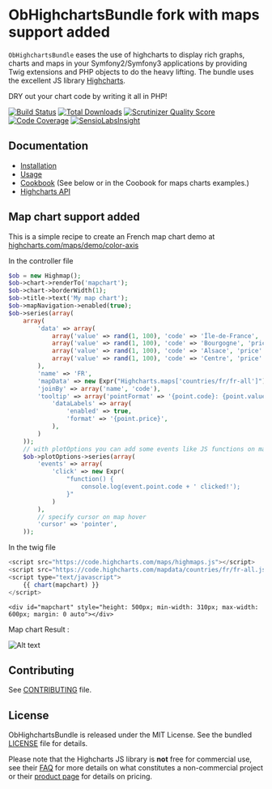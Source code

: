 # ObHighchartsBundle fork with maps support added

`ObHighchartsBundle` eases the use of highcharts to display rich graphs, charts and maps in your Symfony2/Symfony3 applications by
providing Twig extensions and PHP objects to do the heavy lifting. The bundle uses the excellent JS library
[Highcharts](http://www.highcharts.com).

DRY out your chart code by writing it all in PHP!

[![Build Status](https://travis-ci.org/marcaube/ObHighchartsBundle.png?branch=master)](https://travis-ci.org/marcaube/ObHighchartsBundle)
[![Total Downloads](https://poser.pugx.org/ob/highcharts-bundle/downloads.png)](https://packagist.org/packages/ob/highcharts-bundle)
[![Scrutinizer Quality Score](https://scrutinizer-ci.com/g/marcaube/ObHighchartsBundle/badges/quality-score.png?s=a22d41fd17b944f8275e92c6d5aba27aca2ff18d)](https://scrutinizer-ci.com/g/marcaube/ObHighchartsBundle/)
[![Code Coverage](https://scrutinizer-ci.com/g/marcaube/ObHighchartsBundle/badges/coverage.png?s=3d779351f7ef378fe0f6679809c90c17ad6f11b4)](https://scrutinizer-ci.com/g/marcaube/ObHighchartsBundle/)
[![SensioLabsInsight](https://insight.sensiolabs.com/projects/4cf81d53-f79c-478e-a172-ac2f60b55f02/mini.png)](https://insight.sensiolabs.com/projects/4cf81d53-f79c-478e-a172-ac2f60b55f02)

## Documentation

* [Installation](Resources/doc/installation.md)
* [Usage](Resources/doc/usage.md)
* [Cookbook](Resources/doc/cookbook.md) (See below or in the Coobook for maps charts examples.)
* [Highcharts API](http://api.highcharts.com/highcharts)


## Map chart support added

This is a simple recipe to create an French map chart demo at [highcharts.com/maps/demo/color-axis](http://www.highcharts.com/maps/demo/color-axis)

In the controller file

```php
$ob = new Highmap();
$ob->chart->renderTo('mapchart');
$ob->chart->borderWidth(1);
$ob->title->text('My map chart');
$ob->mapNavigation->enabled(true);
$ob->series(array(
    array(
        'data' => array(
            array('value' => rand(1, 100), 'code' => 'Île-de-France', 'price' => rand(1, 100)),
            array('value' => rand(1, 100), 'code' => 'Bourgogne', 'price' => rand(1, 100)),
            array('value' => rand(1, 100), 'code' => 'Alsace', 'price' => rand(1, 100)),
            array('value' => rand(1, 100), 'code' => 'Centre', 'price' => rand(1, 100)),
        ),
        'name' => 'FR',
        'mapData' => new Expr("Highcharts.maps['countries/fr/fr-all']"),
        'joinBy' => array('name', 'code'),
        'tooltip' => array('pointFormat' => '{point.code}: {point.value}'),
            'dataLabels' => array(
                'enabled' => true,
                'format' => '{point.price}',
            ),
        )
    ));
    // with plotOptions you can add some events like JS functions on map click
    $ob->plotOptions->series(array(
        'events' => array(
            'click' => new Expr(
                "function() {
                    console.log(event.point.code + ' clicked!');
                }"
            )
        ),
        // specify cursor on map hover
        'cursor' => 'pointer',
    ));
```

In the twig file

```javascript
<script src="https://code.highcharts.com/maps/highmaps.js"></script>
<script src="https://code.highcharts.com/mapdata/countries/fr/fr-all.js"></script>
<script type="text/javascript">
    {{ chart(mapchart) }}
</script>
```

```twig
<div id="mapchart" style="height: 500px; min-width: 310px; max-width: 600px; margin: 0 auto"></div>
```

Map chart Result :

![Alt text](img/mapchart.png?raw=true "Map chart result")


## Contributing

See [CONTRIBUTING](CONTRIBUTING.md) file.


## License

ObHighchartsBundle is released under the MIT License. See the bundled [LICENSE](LICENSE) file for details.

Please note that the Highcharts JS library is **not** free for commercial use, see their
[FAQ](http://shop.highsoft.com/faq) for more details on what constitutes a non-commercial project or their
[product page](http://shop.highsoft.com/highcharts.html) for details on pricing.
